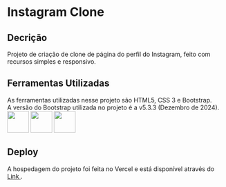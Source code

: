 # Instagram Clone #

## Decrição ##
Projeto de criação de clone de página do perfil do Instagram, feito com recursos simples e responsivo.
<br>
## Ferramentas Utilizadas ##
As ferramentas utilizadas nesse projeto são HTML5, CSS 3 e Bootstrap.
<br>
A versão do Bootstrap utilizada no projeto é a v5.3.3 (Dezembro de 2024).
<br>
<img width='50' height='50' src="https://cdn.jsdelivr.net/gh/devicons/devicon@latest/icons/html5/html5-original.svg" />
<img width='50' height='50' src="https://cdn.jsdelivr.net/gh/devicons/devicon@latest/icons/css3/css3-original.svg" />
<img width='50' height='50' src="https://cdn.jsdelivr.net/gh/devicons/devicon@latest/icons/bootstrap/bootstrap-original.svg" />          
## Deploy ##
A hospedagem do projeto foi feita no Vercel e está disponível através do <a href="https://instagram-liart-delta.vercel.app/" target="_blank"> Link </a>.
